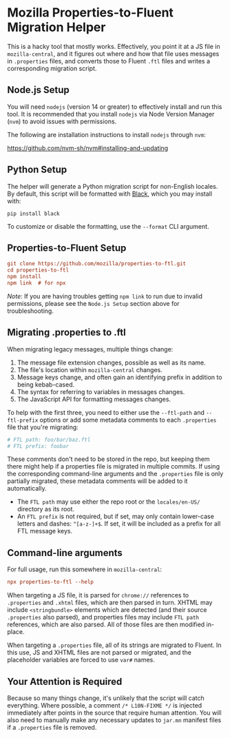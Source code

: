 # Mozilla Properties-to-Fluent Migration Helper

This is a hacky tool that mostly works.
Effectively, you point it at a JS file in `mozilla-central`,
and it figures out where and how that file uses messages in `.properties` files,
and converts those to Fluent `.ftl` files and writes a corresponding migration script.

## Node.js Setup

You will need `nodejs` (version 14 or greater) to effectively install and run this tool.
It is recommended that you install `nodejs` via Node Version Manager (`nvm`) to avoid issues with permissions.

The following are installation instructions to install `nodejs` through `nvm`:

https://github.com/nvm-sh/nvm#installing-and-updating

## Python Setup

The helper will generate a Python migration script for non-English locales.
By default, this script will be formatted with [Black](https://black.readthedocs.io/en/stable/),
which you may install with:

```
pip install black
```

To customize or disable the formatting, use the `--format` CLI argument.

## Properties-to-Fluent Setup

```ini
git clone https://github.com/mozilla/properties-to-ftl.git
cd properties-to-ftl
npm install
npm link  # for npx
```

_Note_: If you are having troubles getting `npm link` to run due to invalid permissions, please see the `Node.js Setup` section above for troubleshooting.

## Migrating .properties to .ftl

When migrating legacy messages, multiple things change:

1. The message file extension changes, possible as well as its name.
2. The file's location within `mozilla-central` changes.
3. Message keys change, and often gain an identifying prefix in addition to being kebab-cased.
4. The syntax for referring to variables in messages changes.
5. The JavaScript API for formatting messages changes.

To help with the first three, you need to either use the `--ftl-path` and `--ftl-prefix` options
or add some metadata comments to each `.properties` file that you're migrating:

```ini
# FTL path: foo/bar/baz.ftl
# FTL prefix: foobar
```

These comments don't need to be stored in the repo,
but keeping them there might help if a properties file is migrated in multiple commits.
If using the corresponding command-line arguments
and the `.properties` file is only partially migrated,
these metadata comments will be added to it automatically.

- The `FTL path` may use either the repo root or the `locales/en-US/` directory as its root.
- An `FTL prefix` is not required, but if set, may only contain lower-case letters and dashes: `^[a-z-]+$`.
  If set, it will be included as a prefix for all FTL message keys.

## Command-line arguments

For full usage, run this somewhere in `mozilla-central`:

```ini
npx properties-to-ftl --help
```

When targeting a JS file, it is parsed for `chrome://` references to `.properties` and `.xhtml` files,
which are then parsed in turn.
XHTML may include `<stringbundle>` elements which are detected (and their source `.properties` also parsed),
and properties files may include `FTL path` references, which are also parsed.
All of those files are then modified in-place.

When targeting a `.properties` file, all of its strings are migrated to Fluent.
In this use, JS and XHTML files are not parsed or migrated,
and the placeholder variables are forced to use `var#` names.

## Your Attention is Required

Because so many things change, it's unlikely that the script will catch everything.
Where possible, a comment `/* L10N-FIXME */` is injected
immediately after points in the source that require human attention.
You will also need to manually make any necessary updates to `jar.mn` manifest files
if a `.properties` file is removed.
